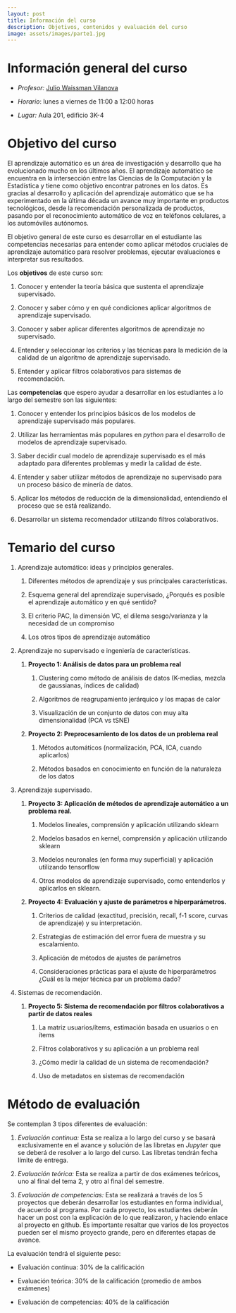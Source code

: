```yaml
---
layout: post
title: Información del curso
description: Objetivos, contenidos y evaluación del curso
image: assets/images/parte1.jpg
---
```


# Información general del curso

- *Profesor:* [Julio Waissman
  Vilanova](http://mat.uson.mx/~juliowaissman/)

- *Horario*: lunes a viernes de 11:00 a 12:00 horas

- *Lugar:* Aula 201, edificio 3K-4


# Objetivo del curso


El aprendizaje automático es un área de investigación y desarrollo que ha evolucionado mucho en los últimos años. El aprendizaje automático se encuentra en la intersección entre las Ciencias de la Computación y la Estadística y tiene como objetivo encontrar patrones en los datos. Es gracias al desarrollo y aplicación del aprendizaje automático que se ha experimentado en la última década un avance muy importante en productos tecnológicos, desde la recomendación personalizada de productos, pasando por el reconocimiento automático de voz en teléfonos celulares, a los automóviles autónomos. 

El objetivo general de este curso es desarrollar en el estudiante las competencias necesarias para entender como aplicar métodos cruciales de aprendizaje automático para resolver problemas, ejecutar evaluaciones e interpretar sus resultados.

Los **objetivos** de este curso son:

1.  Conocer y entender la teoría básica que sustenta el aprendizaje supervisado.

1.	Conocer y saber cómo y en qué condiciones aplicar algoritmos de aprendizaje supervisado.

2.	Conocer y saber aplicar diferentes algoritmos de aprendizaje no supervisado.

3.	Entender y seleccionar los criterios y las técnicas para la medición de la calidad de un algoritmo de aprendizaje supervisado.

4.	Entender y aplicar filtros colaborativos para sistemas de recomendación.

Las **competencias** que espero ayudar a desarrollar en los estudiantes a
lo largo del semestre son las siguientes:

1. Conocer y entender los principios básicos de los modelos de aprendizaje supervisado más populares.

2. Utilizar las herramientas más populares en *python* para el desarrollo de modelos de aprendizaje supervisado.

3. Saber decidir cual modelo de aprendizaje supervisado es el más adaptado para diferentes problemas y medir la calidad de éste.

4. Entender y saber utilizar métodos de aprendizaje no supervisado para un proceso básico de minería de datos.

5. Aplicar los métodos de reducción de la dimensionalidad, entendiendo el proceso que se está realizando.

6. Desarrollar un sistema recomendador utilizando filtros colaborativos.

# Temario del curso

1.	Aprendizaje automático: ideas y principios generales.

    1.	Diferentes métodos de aprendizaje y sus principales características.

    2.	Esquema general del aprendizaje supervisado, ¿Porqués es posible el aprendizaje automático y en qué sentido?
  
    3.	El criterio PAC, la dimensión VC, el dilema sesgo/varianza y la necesidad de un compromiso
    
    4.	Los otros tipos de aprendizaje automático

2.	Aprendizaje no supervisado e ingeniería de características. 
  
    1.	**Proyecto 1: Análisis de datos para un problema real**
  
        1.	Clustering como método de análisis de datos (K-medias, mezcla de gaussianas, índices de calidad)
    
        2.	Algoritmos de reagrupamiento jerárquico y los mapas de calor
    
        3.	Visualización de un conjunto de datos con muy alta dimensionalidad (PCA vs tSNE)
  
    2.	**Proyecto 2: Preprocesamiento de los datos de un problema real**
    
        1.	Métodos automáticos (normalización, PCA, ICA, cuando aplicarlos)
    
        2.	Métodos basados en conocimiento en función de la naturaleza de los datos

3.	Aprendizaje supervisado. 
  
    1.	**Proyecto 3: Aplicación de métodos de aprendizaje automático a un problema real.**
    
        1.	Modelos lineales, comprensión y aplicación utilizando sklearn
    
        2.	Modelos basados en kernel, comprensión y aplicación utilizando sklearn
    
        3.	Modelos neuronales (en forma muy superficial) y aplicación utilizando tensorflow
    
        4.	Otros modelos de aprendizaje supervisado, como entenderlos y aplicarlos en sklearn.
      
    2.	**Proyecto 4: Evaluación y ajuste de parámetros e hiperparámetros.**
  
        1.	Criterios de calidad (exactitud, precisión, recall, f-1 score, curvas de aprendizaje) y su interpretación.
    
        2.	Estrategias de estimación del error fuera de muestra y su escalamiento.
    
        3.	Aplicación de métodos de ajustes de parámetros 
    
        4.	Consideraciones prácticas para el ajuste de hiperparámetros ¿Cuál es la mejor técnica par un problema dado?

4.	Sistemas de recomendación.
  
    1.	**Proyecto 5: Sistema de recomendación por filtros colaborativos a partir de datos reales**
    
        1.	La matriz usuarios/ítems, estimación basada en usuarios o en ítems 
    
        2.	Filtros colaborativos y su aplicación a un problema real
    
        3.	¿Cómo medir la calidad de un sistema de recomendación?
    
        4.	Uso de metadatos en sistemas de recomendación

# Método de evaluación

Se contemplan 3 tipos diferentes de evaluación:

1. *Evaluación continua:* Esta se realiza a lo largo del curso y se
   basará exclusivamente en el avance y solución de las libretas en
   *Jupyter* que se deberá de resolver a lo largo del curso. Las libretas tendrán fecha límite de entrega.

2. *Evaluación teórica:* Esta se realiza a partir de dos exámenes
   teóricos, uno al final del tema 2, y otro al final del semestre.

3. *Evaluación de competencias:* Esta se realizará a través de los 5
   proyectos que deberán desarrollar los estudiantes en forma
   individual, de acuerdo al programa. Por cada proyecto, los estudiantes deberán hacer un
   post con la explicación de lo que realizaron, y haciendo enlace al proyecto en github.
   Es importante resaltar que varios de los proyectos pueden ser el mismo proyecto grande, pero
   en diferentes etapas de avance.
   
La evaluación tendrá el siguiente peso:

- Evaluación continua: 30% de la calificación

- Evaluación teórica: 30% de la calificación (promedio de ambos
  exámenes)

- Evaluación de competencias: 40% de la calificación
